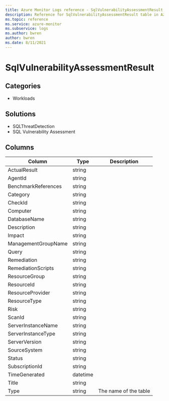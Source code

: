 ```yaml
---
title: Azure Monitor Logs reference - SqlVulnerabilityAssessmentResult
description: Reference for SqlVulnerabilityAssessmentResult table in Azure Monitor Logs.
ms.topic: reference
ms.service: azure-monitor
ms.subservice: logs
ms.author: bwren
author: bwren
ms.date: 8/11/2021
---
```


# SqlVulnerabilityAssessmentResult

 

## Categories

- Workloads
## Solutions

- SQLThreatDetection
- SQL Vulnerability Assessment




## Columns

|Column|Type|Description|
|---|---|---|
|ActualResult|string||
|AgentId|string||
|BenchmarkReferences|string||
|Category|string||
|CheckId|string||
|Computer|string||
|DatabaseName|string||
|Description|string||
|Impact|string||
|ManagementGroupName|string||
|Query|string||
|Remediation|string||
|RemediationScripts|string||
|ResourceGroup|string||
|ResourceId|string||
|ResourceProvider|string||
|ResourceType|string||
|Risk|string||
|ScanId|string||
|ServerInstanceName|string||
|ServerInstanceType|string||
|ServerVersion|string||
|SourceSystem|string||
|Status|string||
|SubscriptionId|string||
|TimeGenerated|datetime||
|Title|string||
|Type|string|The name of the table|
